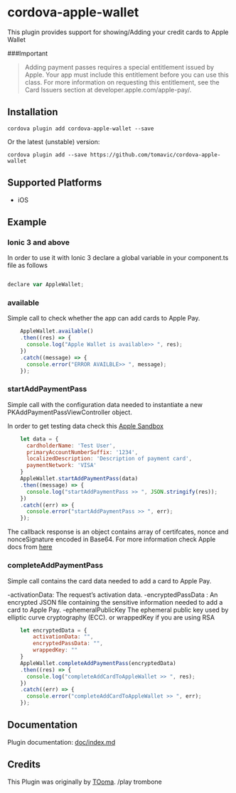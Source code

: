 # cordova-apple-wallet

This plugin provides support for showing/Adding your credit cards to Apple Wallet


###Important

> Adding payment passes requires a special entitlement issued by Apple. Your app must include this entitlement before you can use this class. For more information on requesting this entitlement, see the Card Issuers section at developer.apple.com/apple-pay/.

## Installation

    cordova plugin add cordova-apple-wallet --save

Or the latest (unstable) version:

    cordova plugin add --save https://github.com/tomavic/cordova-apple-wallet 

## Supported Platforms

- iOS

## Example


### Ionic 3 and above

In order to use it with Ionic 3 declare a global variable in your component.ts file as follows

```javascript

declare var AppleWallet;
```



### available

Simple call to check whether the app can add cards to Apple Pay.

```javascript
    AppleWallet.available()
    .then((res) => {
      console.log("Apple Wallet is available>> ", res);
    })
    .catch((message) => {
      console.error("ERROR AVAILBLE>> ", message);
    });
```


### startAddPaymentPass

Simple call with the configuration data needed to instantiate a new PKAddPaymentPassViewController object.

In order to get testing data check this [Apple Sandbox](https://developer.apple.com/apple-pay/sandbox-testing)

```javascript
    let data = {
      cardholderName: 'Test User',
      primaryAccountNumberSuffix: '1234',
      localizedDescription: 'Description of payment card',
      paymentNetwork: 'VISA'
    }
    AppleWallet.startAddPaymentPass(data)
    .then((message) => {
      console.log("startAddPaymentPass >> ", JSON.stringify(res));
    })
    .catch((err) => {
      console.error("startAddPaymentPass >> ", err);
    });
```

The callback response is an object contains array of certifcates, nonce and nonceSignature encoded in Base64.
For more information check Apple docs from [here](https://developer.apple.com/documentation/passkit/pkaddpaymentpassviewcontrollerdelegate/1615915-addpaymentpassviewcontroller?language=objc)




### completeAddPaymentPass

Simple call contains the card data needed to add a card to Apple Pay.

-activationData: The request’s activation data.
-encryptedPassData : An encrypted JSON file containing the sensitive information needed to add a card to Apple Pay.
-ephemeralPublicKey The ephemeral public key used by elliptic curve cryptography (ECC). or wrappedKey if you are using RSA



```javascript
    let encryptedData = {
        activationData: "",
        encryptedPassData: "",
        wrappedKey: ""
    }
    AppleWallet.completeAddPaymentPass(encryptedData)
    .then((res) => {
      console.log("completeAddCardToAppleWallet >> ", res);
    })
    .catch((err) => {
      console.error("completeAddCardToAppleWallet >> ", err);
    });
```



## Documentation

Plugin documentation: [doc/index.md](doc/index.md) 


## Credits
This Plugin was originally by [TOoma](https://github.com/tomavic).   /play trombone